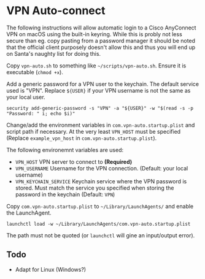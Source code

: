 # VPN Auto-connect

The following instructions will allow automatic login to a Cisco AnyConnect VPN on macOS using the built-in keyring. While this is probly not less secure than eg. copy pasting from a password manager it should be noted that the official client purposely doesn't allow this and thus you will end up on Santa's naughty list for doing this.

Copy `vpn-auto.sh` to something like `~/scripts/vpn-auto.sh`. Ensure it is executable (`chmod +x`).

Add a generic password for a VPN user to the keychain. The default service used is "VPN". Replace `${USER}` if your VPN username is not the same as your local user.

```shell
security add-generic-password -s "VPN" -a "${USER}" -w "$(read -s -p "Password: " i; echo $i)"
```

Change/add the environment variables in `com.vpn-auto.startup.plist` and script path if necessary. At the very least `VPN_HOST` must be specified (Replace `example_vpn_host` in `com.vpn-auto.startup.plist`).

The following environemnt variables are used:

  - `VPN_HOST` VPN server to connect to **(Required)**
  - `VPN_USERNAME` Username for the VPN connection. (Default: your local username)
  - `VPN_KEYCHAIN_SERVICE` Keychain service where the VPN password is stored. Must match the service you specified when storing the password in the keychain (Default: `VPN`)

Copy `com.vpn-auto.startup.plist` to `~/Library/LaunchAgents/` and enable the LaunchAgent.

```shell
launchctl load -w ~/Library/LaunchAgents/com.vpn-auto.startup.plist
```

The path must not be quoted (or `launchctl` will gine an input/output error).

## Todo
  - Adapt for Linux (Windows?)
